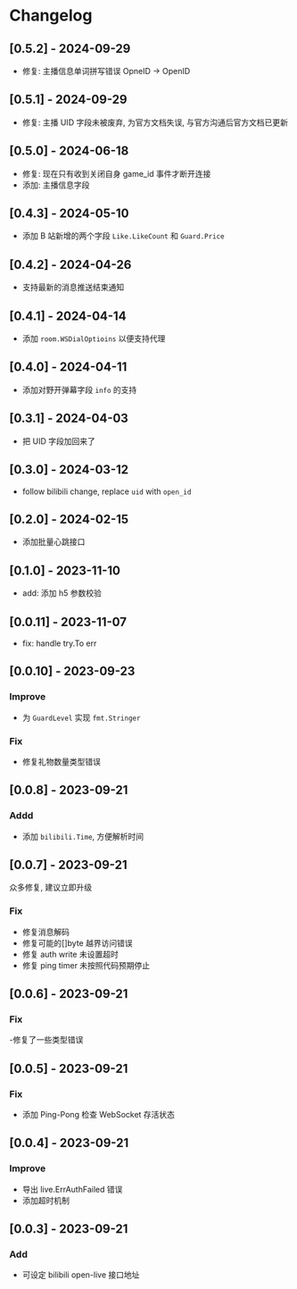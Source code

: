 # Changelog

## [0.5.2] - 2024-09-29

- 修复: 主播信息单词拼写错误 OpneID -> OpenID

## [0.5.1] - 2024-09-29

- 修复: 主播 UID 字段未被废弃, 为官方文档失误, 与官方沟通后官方文档已更新

## [0.5.0] - 2024-06-18

- 修复: 现在只有收到关闭自身 game_id 事件才断开连接
- 添加: 主播信息字段

## [0.4.3] - 2024-05-10

- 添加 B 站新增的两个字段 `Like.LikeCount` 和 `Guard.Price`

## [0.4.2] - 2024-04-26

- 支持最新的消息推送结束通知

## [0.4.1] - 2024-04-14

- 添加 `room.WSDialOptioins` 以便支持代理

## [0.4.0] - 2024-04-11

- 添加对野开弹幕字段 `info` 的支持

## [0.3.1] - 2024-04-03

- 把 UID 字段加回来了

## [0.3.0] - 2024-03-12

- follow bilibili change, replace `uid` with `open_id`

## [0.2.0] - 2024-02-15

- 添加批量心跳接口

## [0.1.0] - 2023-11-10

- add: 添加 h5 参数校验

## [0.0.11] - 2023-11-07

- fix: handle try.To err

## [0.0.10] - 2023-09-23

### Improve

- 为 `GuardLevel` 实现 `fmt.Stringer`

### Fix

- 修复礼物数量类型错误

## [0.0.8] - 2023-09-21

### Addd

- 添加 `bilibili.Time`, 方便解析时间

## [0.0.7] - 2023-09-21

众多修复, 建议立即升级

### Fix

- 修复消息解码
- 修复可能的[]byte 越界访问错误
- 修复 auth write 未设置超时
- 修复 ping timer 未按照代码预期停止

## [0.0.6] - 2023-09-21

### Fix

-修复了一些类型错误

## [0.0.5] - 2023-09-21

### Fix

- 添加 Ping-Pong 检查 WebSocket 存活状态

## [0.0.4] - 2023-09-21

### Improve

- 导出 live.ErrAuthFailed 错误
- 添加超时机制

## [0.0.3] - 2023-09-21

### Add

- 可设定 bilibili open-live 接口地址
